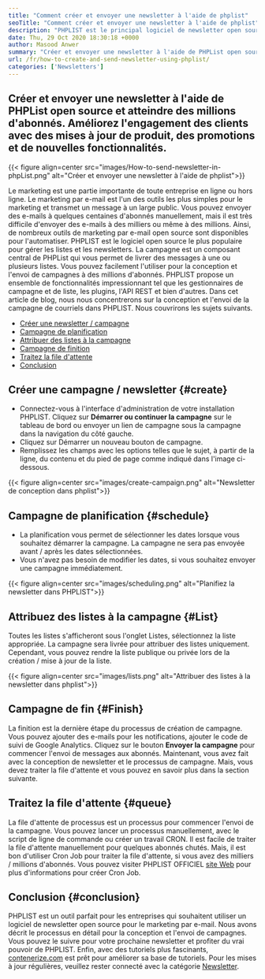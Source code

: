 ```yaml
---
title: "Comment créer et envoyer une newsletter à l'aide de phplist" 
seoTitle: "Comment créer et envoyer une newsletter à l'aide de phplist" 
description: "PHPLIST est le principal logiciel de newsletter open source pour le marketing par e-mail. Ceci est le guide du débutant pour la création et l'envoi de campagnes de newsletter." 
date: Thu, 29 Oct 2020 18:30:18 +0000
author: Masood Anwer
summary: "Créer et envoyer une newsletter à l'aide de PHPList open source et atteindre des millions d'abonnés. Améliorez l'engagement des clients avec des mises à jour de produit, des promotions et de nouvelles fonctionnalités." 
url: /fr/how-to-create-and-send-newsletter-using-phplist/
categories: ['Newsletters']
---
```


## Créer et envoyer une newsletter à l'aide de PHPList open source et atteindre des millions d'abonnés. Améliorez l'engagement des clients avec des mises à jour de produit, des promotions et de nouvelles fonctionnalités.

{{< figure align=center src="images/How-to-send-newsletter-in-phpList.png" alt="Créer et envoyer une newsletter à l'aide de phplist">}}

Le marketing est une partie importante de toute entreprise en ligne ou hors ligne. Le marketing par e-mail est l'un des outils les plus simples pour le marketing et transmet un message à un large public. Vous pouvez envoyer des e-mails à quelques centaines d'abonnés manuellement, mais il est très difficile d'envoyer des e-mails à des milliers ou même à des millions. Ainsi, de nombreux outils de marketing par e-mail open source sont disponibles pour l'automatiser.
PHPLIST est le logiciel open source le plus populaire pour gérer les listes et les newsletters. La campagne est un composant central de PHPList qui vous permet de livrer des messages à une ou plusieurs listes. Vous pouvez facilement l'utiliser pour la conception et l'envoi de campagnes à des millions d'abonnés. PHPLIST propose un ensemble de fonctionnalités impressionnant tel que les gestionnaires de campagne et de liste, les plugins, l'API REST et bien d'autres.
Dans cet article de blog, nous nous concentrerons sur la conception et l'envoi de la campagne de courriels dans PHPLIST. Nous couvrirons les sujets suivants.
  * [Créer une newsletter / campagne][2]
  * [Campagne de planification][3]
  * [Attribuer des listes à la campagne][4]
  * [Campagne de finition][5]
  * [Traitez la file d'attente][6]
  * [Conclusion][7]

## **Créer une campagne / newsletter**    {#create}
  * Connectez-vous à l'interface d'administration de votre installation PHPLIST. Cliquez sur **Démarrer ou continuer la campagne**  sur le tableau de bord ou envoyer un lien de campagne sous la campagne dans la navigation du côté gauche.
  * Cliquez sur Démarrer un nouveau bouton de campagne.
  * Remplissez les champs avec les options telles que le sujet, à partir de la ligne, du contenu et du pied de page comme indiqué dans l'image ci-dessous.

{{< figure align=center src="images/create-campaign.png" alt="Newsletter de conception dans phplist">}}


## **Campagne de planification**    {#schedule}
  * La planification vous permet de sélectionner les dates lorsque vous souhaitez démarrer la campagne. La campagne ne sera pas envoyée avant / après les dates sélectionnées.
  * Vous n'avez pas besoin de modifier les dates, si vous souhaitez envoyer une campagne immédiatement.

{{< figure align=center src="images/scheduling.png" alt="Planifiez la newsletter dans PHPLIST">}}


## **Attribuez des listes à la campagne**    {#List}
Toutes les listes s'afficheront sous l'onglet Listes, sélectionnez la liste appropriée. La campagne sera livrée pour attribuer des listes uniquement. Cependant, vous pouvez rendre la liste publique ou privée lors de la création / mise à jour de la liste.

{{< figure align=center src="images/lists.png" alt="Attribuer des listes à la newsletter dans phplist">}}


## **Campagne de fin**    {#Finish}
La finition est la dernière étape du processus de création de campagne. Vous pouvez ajouter des e-mails pour les notifications, ajouter le code de suivi de Google Analytics. Cliquez sur le bouton **Envoyer la campagne**  pour commencer l'envoi de messages aux abonnés. Maintenant, vous avez fait avec la conception de newsletter et le processus de campagne. Mais, vous devez traiter la file d'attente et vous pouvez en savoir plus dans la section suivante.

## **Traitez la file d'attente**    {#queue}
La file d'attente de processus est un processus pour commencer l'envoi de la campagne. Vous pouvez lancer un processus manuellement, avec le script de ligne de commande ou créer un travail CRON. Il est facile de traiter la file d'attente manuellement pour quelques abonnés chutés. Mais, il est bon d'utiliser Cron Job pour traiter la file d'attente, si vous avez des milliers / millions d'abonnés. Vous pouvez visiter PHPLIST OFFICIEL [site Web][8] pour plus d'informations pour créer Cron Job.

## **Conclusion**    {#conclusion}
PHPLIST est un outil parfait pour les entreprises qui souhaitent utiliser un logiciel de newsletter open source pour le marketing par e-mail. Nous avons décrit le processus en détail pour la conception et l'envoi de campagnes. Vous pouvez le suivre pour votre prochaine newsletter et profiter du vrai pouvoir de PHPLIST.
Enfin, avec des tutoriels plus fascinants, [contenerize.com][9] est prêt pour améliorer sa base de tutoriels. Pour les mises à jour régulières, veuillez rester connecté avec la catégorie [Newsletter][10].

  
[1]: https://products.containerize.com/newsletter/phplist
[2]: #create
[3]: #schedule
[4]: #list
[5]: #finish
[6]: #queue
[7]: #conclusion
[8]: https://www.phplist.org/manual/books/phplist-manual/page/setting-up-your-cron
[9]: https://containerize.com
[10]: https://blog.containerize.com/category/newsletter/
